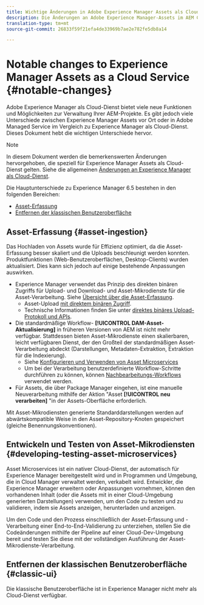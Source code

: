 ```yaml
---
title: Wichtige Änderungen in Adobe Experience Manager Assets als Cloud-Dienst
description: Die Änderungen an Adobe Experience Manager-Assets im AEM Cloud-Dienst im Vergleich zu Adobe Experience Manager 6.5 sind erheblich.
translation-type: tm+mt
source-git-commit: 26833f59f21efa4de33969b7ae2e782fe5db8a14

---
```



# Notable changes to Experience Manager Assets as a Cloud Service {#notable-changes}

Adobe Experience Manager als Cloud-Dienst bietet viele neue Funktionen und Möglichkeiten zur Verwaltung Ihrer AEM-Projekte. Es gibt jedoch viele Unterschiede zwischen Experience Manager Assets vor Ort oder in Adobe Managed Service im Vergleich zu Experience Manager als Cloud-Dienst. Dieses Dokument hebt die wichtigen Unterschiede hervor.

>[!NOTE]
>
>In diesem Dokument werden die bemerkenswerten Änderungen hervorgehoben, die speziell für Experience Manager Assets als Cloud-Dienst gelten. Siehe die allgemeinen [Änderungen an Experience Manager als Cloud-Dienst](/help/release-notes/aem-cloud-changes.md).

Die Hauptunterschiede zu Experience Manager 6.5 bestehen in den folgenden Bereichen:

* [Asset-Erfassung](#asset-ingestion)
* [Entfernen der klassischen Benutzeroberfläche](#classic-ui)

## Asset-Erfassung {#asset-ingestion}

Das Hochladen von Assets wurde für Effizienz optimiert, da die Asset-Erfassung besser skaliert und die Uploads beschleunigt werden konnten. Produktfunktionen (Web-Benutzeroberflächen, Desktop-Clients) wurden aktualisiert. Dies kann sich jedoch auf einige bestehende Anpassungen auswirken.

* Experience Manager verwendet das Prinzip des direkten binären Zugriffs für Upload- und Download- und Asset-Mikrodienste für die Asset-Verarbeitung. Siehe [Übersicht über die Asset-Erfassung](/help/assets/asset-microservices-overview.md).
   * Asset-Upload [mit direktem binären Zugriff](/help/assets/asset-microservices-overview.md#asset-upload-with-direct-binary-access).
   * Technische Informationen finden Sie unter [direktes binäres Upload-Protokoll und APIs](/help/assets/developer-reference-material-apis.md#overview-binary-upload).
* Die standardmäßige Workflow- **[!UICONTROL DAM-Asset-Aktualisierung]** in früheren Versionen von AEM ist nicht mehr verfügbar. Stattdessen bieten Asset-Mikrodienste einen skalierbaren, leicht verfügbaren Dienst, der den Großteil der standardmäßigen Asset-Verarbeitung abdeckt (Darstellungen, Metadaten-Extraktion, Extraktion für die Indexierung).
   * Siehe [Konfigurieren und Verwenden von Asset Microservices](/help/assets/asset-microservices-configure-and-use.md)
   * Um bei der Verarbeitung benutzerdefinierte Workflow-Schritte durchführen zu können, können [Nachbearbeitungs-Workflows](/help/assets/asset-microservices-configure-and-use.md#post-processing-workflows) verwendet werden.
* Für Assets, die über Package Manager eingehen, ist eine manuelle Neuverarbeitung mithilfe der Aktion &quot;Asset **[!UICONTROL neu verarbeiten]** &quot;in der Assets-Oberfläche erforderlich.

Mit Asset-Mikrodiensten generierte Standarddarstellungen werden auf abwärtskompatible Weise in den Asset-Repository-Knoten gespeichert (gleiche Benennungskonventionen).

## Entwickeln und Testen von Asset-Mikrodiensten {#developing-testing-asset-microservices}

Asset Microservices ist ein nativer Cloud-Dienst, der automatisch für Experience Manager bereitgestellt wird und in Programmen und Umgebung, die in Cloud Manager verwaltet werden, verkabelt wird. Entwickler, die Experience Manager erweitern oder Anpassungen vornehmen, können den vorhandenen Inhalt (oder die Assets mit in einer Cloud-Umgebung generierten Darstellungen) verwenden, um den Code zu testen und zu validieren, indem sie Assets anzeigen, herunterladen und anzeigen.

Um den Code und den Prozess einschließlich der Asset-Erfassung und -Verarbeitung einer End-to-End-Validierung zu unterziehen, stellen Sie die Codeänderungen mithilfe der Pipeline auf einer Cloud-Dev-Umgebung bereit und testen Sie diese mit der vollständigen Ausführung der Asset-Mikrodienste-Verarbeitung.

## Entfernen der klassischen Benutzeroberfläche {#classic-ui}

Die klassische Benutzeroberfläche ist in Experience Manager nicht mehr als Cloud-Dienst verfügbar.

